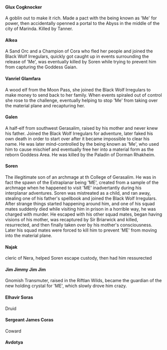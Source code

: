 #### Glux Cogknocker

A goblin out to make it rich. Made a pact with the being known as 'Me' for power, then accidentally openned a portal to the Abyss in the middle of the city of Marinda. Killed by Tanner.

#### Alkea

A Sand Orc and a Champion of Cora who fled her people and joined the Black Wolf Irregulars, quickly got caught up in events surrounding the release of 'Me', was eventually killed by Soren while trying to prevent him from capturing the Goddess Gaian.

#### Vanriel Glamfara

A wood elf from the Moon Pass, she joined the Black Wolf Irregulars to make money to send back to her family. When events spiraled out of control she rose to the challenge, eventually helping to stop 'Me' from taking over the material plane and recapturing her.

#### Galen

A half-elf from southwest Gerasalim, raised by his mother and never knew his father. Joined the Black Wolf Irregulars for adventure, later faked his own death in order to start over after it became impossible to clear his name. He was later mind-controlled by the being known as 'Me', who used him to cause mischief and eventually free her into a material form as the reborn Goddess Area. He was killed by the Paladin of Dorman Rhakheim.

#### Soren

The illegitimate son of an archmage at th College of Gerasalim. He was in fact the spawn of the Extraplanar being 'ME', created from a sample of the archmage when he happened to visit 'ME' inadvertantly during his interplanar adventures. Soren was mistreated as a child, and ran away, stealing one of his father's spellbook and joined the Black Wolf Irregulars. After strange things started happening around him, and one of his squad mates suddenly died while visiting him in prison in a horrible way, he was charged with murder. He escaped with his other squad mates, began having visions of his mother, was recaptured by Sir Briarwick and killed, resurrected, and then finally taken over by his mother's consciousness. Later his squad mates were forced to kill him to prevent 'ME' from moving into the material plane.

#### Najak

cleric of Nera, helped Soren escape custody, then had him ressurected

#### Jim Jimmy Jim Jim

Gnomish Transmuter, raised in the Riftlan Wilds, became the guardian of the new holding crystal for 'ME', which slowly drove him crazy.

#### Elhavir Soras

Druid

#### Sergeant James Coras

Coward

#### Avdotya

